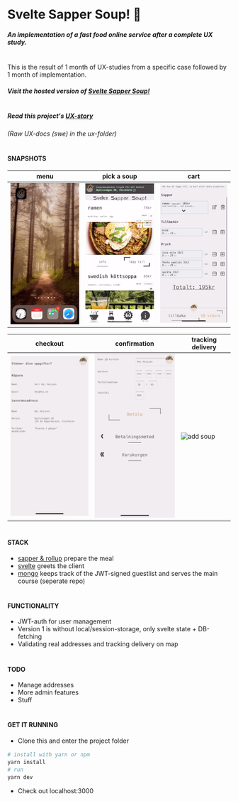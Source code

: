 # Svelte Sapper Soup! 🥣

##### _An implementation of a fast food online service after a complete UX study._

#

#

This is the result of 1 month of UX-studies from a specific case
followed by 1 month of implementation.

##### _Visit the hosted version of [Svelte Sapper Soup!](https://frontend-soup.herokuapp.com)_

#

#

##### _Read this project's [UX-story](ux/README.md)_

_(Raw UX-docs (swe) in the ux-folder)_

#

#

#### SNAPSHOTS

| **menu**                                 | **pick a soup**                         | **cart**                                |
| ---------------------------------------- | --------------------------------------- | --------------------------------------- |
| ![soup menu](./static/snapshot/menu.gif) | ![add soup](./static/snapshot/soup.gif) | ![add soup](./static/snapshot/cart.gif) |

| **checkout**                                 | **confirmation**                                | **tracking delivery**                       |
| -------------------------------------------- | ----------------------------------------------- | ------------------------------------------- |
| ![soup menu](./static/snapshot/checkout.gif) | ![add soup](./static/snapshot/confirmation.gif) | ![add soup](./static/snapshot/delivery.gif) |

#

#

#### STACK

- [sapper & rollup](https://github.com/sveltejs/sapper) prepare the meal
- [svelte](https://svelte.dev/) greets the client
- [mongo](https://www.mongodb.com/) keeps track of the JWT-signed guestlist and serves the main course (seperate repo)

#

#

#### FUNCTIONALITY

- JWT-auth for user management
- Version 1 is without local/session-storage, only svelte state + DB-fetching
- Validating real addresses and tracking delivery on map

#

#

#### TODO

- Manage addresses
- More admin features
- Stuff

#

#

#### GET IT RUNNING

- Clone this and enter the project folder

```bash
# install with yarn or npm
yarn install
# run
yarn dev
```

- Check out localhost:3000
